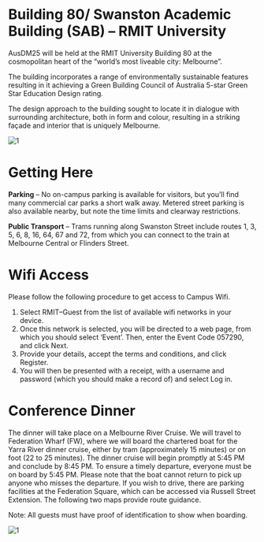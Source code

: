 
# Building 80/ Swanston Academic Building (SAB) – RMIT University

AusDM25 will be held at the RMIT University Building 80 at the cosmopolitan heart of the “world’s most liveable city: Melbourne”.

The building incorporates a range of environmentally sustainable features resulting in it achieving a Green Building Council of Australia 5-star Green Star Education Design rating.

The design approach to the building sought to locate it in dialogue with surrounding architecture, both in form and colour, resulting in a striking façade and interior that is uniquely Melbourne.


![1](./media/Venue/RMIT80.jpg)


# Getting Here

**Parking** – No on-campus parking is available for visitors, but you’ll find many commercial car parks a short walk away. Metered street parking is also available nearby, but note the time limits and clearway restrictions.

**Public Transport** – Trams running along Swanston Street include routes 1, 3, 5, 6, 8, 16, 64, 67 and 72, from which you can connect to the train at Melbourne Central or Flinders Street.

# Wifi Access 
Please follow the following procedure to get access to Campus Wifi.
1. Select RMIT–Guest from the list of available wifi networks in your device.
2. Once this network is selected, you will be directed to a web page, from which you should select ‘Event’. Then, enter the Event Code 057290, and click Next.
3. Provide your details, accept the terms and conditions, and click Register.
4. You will then be presented with a receipt, with a username and password (which you should make a record of) and select Log in.


# Conference Dinner
The dinner will take place on a Melbourne River Cruise. We will travel to Federation Wharf (FW), where we will board the chartered boat for the Yarra River dinner cruise, either by tram (approximately 15 minutes) or on foot (22 to 25 minutes). The dinner cruise will begin promptly at 5:45 PM and conclude by 8:45 PM. To ensure a timely departure, everyone must be on board by 5:45 PM. Please note that the boat cannot return to pick up anyone who misses the departure. If you wish to drive, there are parking facilities at the Federation Square, which can be accessed via Russell Street Extension. The following two maps provide route guidance.

Note: All guests must have proof of identification to show when boarding.

![1](./media/Venue/Dinner.png)


